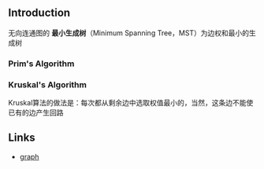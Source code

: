 ## Introduction



无向连通图的 **最小生成树**（Minimum Spanning Tree，MST）为边权和最小的生成树





### Prim's Algorithm

### Kruskal's Algorithm

Kruskal算法的做法是：每次都从剩余边中选取权值最小的，当然，这条边不能使已有的边产生回路





## Links

- [graph](/docs/CS/Algorithms/graph/graph.md)